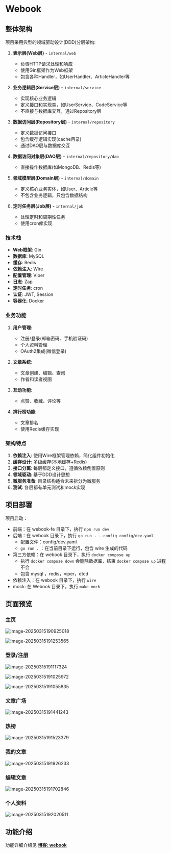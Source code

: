 # Webook

## 整体架构

项目采用典型的领域驱动设计(DDD)分层架构:

1. **表示层(Web层)** - `internal/web`
   - 负责HTTP请求处理和响应
   - 使用Gin框架作为Web框架
   - 包含各种Handler，如UserHandler、ArticleHandler等

2. **业务逻辑层(Service层)** - `internal/service`
   - 实现核心业务逻辑
   - 定义接口和实现类，如UserService、CodeService等
   - 不直接与数据库交互，通过Repository层

3. **数据访问层(Repository层)** - `internal/repository`
   - 定义数据访问接口
   - 包含缓存逻辑实现(cache目录)
   - 通过DAO层与数据库交互

4. **数据访问对象层(DAO层)** - `internal/repository/dao`
   - 直接操作数据库(如MongoDB、Redis等)

5. **领域模型层(Domain层)** - `internal/domain`
   - 定义核心业务实体，如User、Article等
   - 不包含业务逻辑，只包含数据结构

6. **定时任务层(Job层)** - `internal/job`
   - 处理定时和周期性任务
   - 使用cron库实现

### 技术栈

- **Web框架**: Gin
- **数据库**: MySQL 
- **缓存**: Redis
- **依赖注入**: Wire
- **配置管理**: Viper
- **日志**: Zap
- **定时任务**: cron
- **认证**: JWT, Session
- **容器化**: Docker

### 业务功能

1. **用户管理**:
   - 注册/登录(邮箱密码、手机验证码)
   - 个人资料管理
   - OAuth2集成(微信登录)

2. **文章系统**:
   - 文章创建、编辑、查询
   - 作者和读者视图

3. **互动功能**:
   - 点赞、收藏、评论等

4. **排行榜功能**:
   - 文章排名
   - 使用Redis缓存实现

### 架构特点

1. **依赖注入**: 使用Wire框架管理依赖，简化组件初始化
2. **缓存设计**: 多级缓存(本地缓存+Redis)
3. **接口分离**: 每层都定义接口，遵循依赖倒置原则
4. **领域驱动**: 基于DDD设计思想
5. **微服务准备**: 目录结构适合未来拆分为微服务
6. **测试**: 各层都有单元测试和mock实现

## 项目部署

项目启动：
- 前端：在 webook-fe 目录下，执行 `npm run dev`
- 后端：在 webook 目录下，执行 `go run . --config config/dev.yaml`
  - 配置文件：config/dev.yaml
  - `go run .` ：在当前目录下运行，包含 wire 生成的代码
- 第三方依赖：在 webook 目录下，执行 `docker compose up`
  - 执行 `docker compose down` 会删除数据库，结束 `docker compose up` 进程不会
  - 包含 mysql ，redis，viper，etcd
- 依赖注入：在 webook 目录下，执行 `wire`
- mock: 在 Webook 目录下，执行 `make mock`



## 页面预览

### 主页

![image-20250315190925018](./img/image-20250315190925018.png)

![image-20250315191253565](./img/image-20250315191253565.png)

### 登录/注册

![image-20250315191117324](./img/image-20250315191117324.png)

![image-20250315191025972](./img/image-20250315191025972.png)

![image-20250315191055835](./img/image-20250315191055835.png)

### 文章广场

![image-20250315191441243](./img/image-20250315191441243.png)

### 热榜

![image-20250315191523379](./img/image-20250315191523379.png)

### 我的文章

![image-20250315191926233](./img/image-20250315191926233.png)

### 编辑文章

![image-20250315191702846](./img/image-20250315191702846.png)

### 个人资料

![image-20250315192020511](./img/image-20250315192020511.png)

## 功能介绍

功能详细介绍见 **[博客: webook](https://docs.selfknow.cn/projects/golang/webook/)**